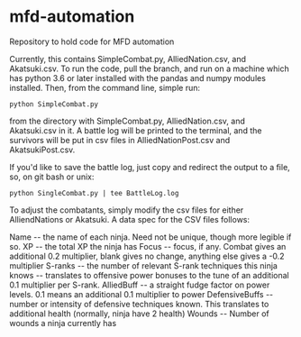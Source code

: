 # mfd-automation
Repository to hold code for MFD automation

Currently, this contains SimpleCombat.py, AlliedNation.csv, and Akatsuki.csv. To run the code, pull the branch, and run on a machine which has python 3.6 or later installed with the pandas and numpy modules installed. Then, from the command line, simple run:

```
python SimpleCombat.py
```

from the directory with SimpleCombat.py, AlliedNation.csv, and Akatsuki.csv in it. A battle log will be printed to the terminal, and the survivors will be put in csv files in AlliedNationPost.csv and AkatsukiPost.csv.

If you'd like to save the battle log, just copy and redirect the output to a file, so, on git bash or unix:

```
python SingleCombat.py | tee BattleLog.log
```

To adjust the combatants, simply modify the csv files for either AlliendNations or Akatsuki. A data spec for the CSV files follows:

Name -- the name of each ninja. Need not be unique, though more legible if so.
XP -- the total XP the ninja has
Focus -- focus, if any. Combat gives an additional 0.2 multiplier, blank gives no change, anything else gives a -0.2 multiplier
S-ranks -- the number of relevant S-rank techniques this ninja knows -- translates to offensive power bonuses to the tune of an additional 0.1 multiplier per S-rank.
AlliedBuff -- a straight fudge factor on power levels. 0.1 means an additional 0.1 multiplier to power
DefensiveBuffs -- number or intensity of defensive techniques known. This translates to additional health (normally, ninja have 2 health)
Wounds -- Number of wounds a ninja currently has
